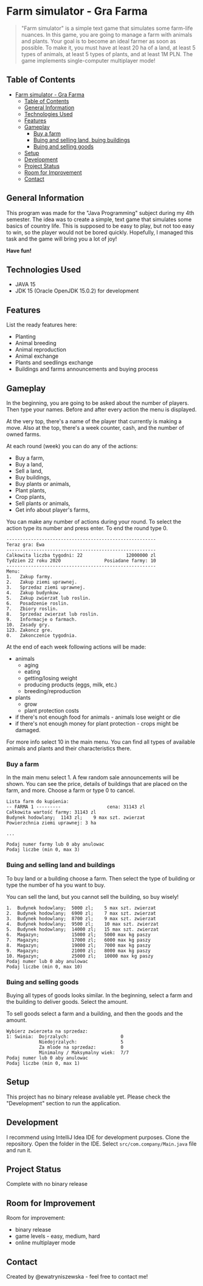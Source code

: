 # Farm simulator - Gra Farma
> "Farm simulator" is a simple text game that simulates some farm-life nuances.
> In this game, you are going to manage a farm with animals and plants. Your goal is
> to become an ideal farmer as soon as possible. To make it, you must have
> at least 20 ha of a land, at least 5 types of animals, at least 5 types of plants,
> and at least 1M PLN. The game implements single-computer multiplayer mode!

## Table of Contents

* [Farm simulator - Gra Farma](#farm-simulator---gra-farma)
  - [Table of Contents](#table-of-contents)
  - [General Information](#general-information)
  - [Technologies Used](#technologies-used)
  - [Features](#features)
  - [Gameplay](#gameplay)
    + [Buy a farm](#buy-a-farm)
    + [Buing and selling land, buing buildings](#buing-and-selling-land-and-buildings)
    + [Buing and selling goods](#buing-and-selling-goods)
  - [Setup](#setup)
  - [Development](#development)
  - [Project Status](#project-status)
  - [Room for Improvement](#room-for-improvement)
  - [Contact](#contact)


## General Information
This program was made for the "Java Programming" subject during my 4th semester.
The idea was to create a simple, text game that simulates some basics of country
life. This is supposed to be easy to play, but not too easy to win, so the player
would not be bored quickly. Hopefully, I managed this task and the game will bring
you a lot of joy!

**Have fun!**


## Technologies Used
- JAVA 15
- JDK 15 (Oracle OpenJDK 15.0.2) for development


## Features
List the ready features here:
* Planting
* Animal breeding
* Animal reproduction
* Animal exchange
* Plants and seedlings exchange
* Buildings and farms announcements and buying process


## Gameplay
In the beginning, you are going to be asked about the number of players. Then
type your names. Before and after every action the menu is displayed.

At the very top, there's a name of the player that currently is making a move.
Also at the top, there's a week counter, cash, and the number of owned farms.

At each round (week) you can do any of the actions:
* Buy a farm,
* Buy a land,
* Sell a land,
* Buy buildings,
* Buy plants or animals,
* Plant plants,
* Crop plants,
* Sell plants or animals,
* Get info about player's farms,

You can make any number of actions during your round. To select the action type
its number and press enter.
To end the round type 0.

```
-------------------------------------------------------
Teraz gra: Ewa
-------------------------------------------------------
Calkowita liczba tygodni: 22                12000000 zl
Tydzien 22 roku 2020                Posiadane farmy: 10
-------------------------------------------------------
Menu:
1.   Zakup farmy.
2.   Zakup ziemi uprawnej.
3.   Sprzedaz ziemi uprawnej.
4.   Zakup budynkow.
5.   Zakup zwierzat lub roslin.
6.   Posadzenie roslin.
7.   Zbiory roslin.
8.   Sprzedaz zwierzat lub roslin.
9.   Informacje o farmach.
10.  Zasady gry.
123. Zakoncz gre.
0.   Zakonczenie tygodnia.
```

At the end of each week following actions will be made:
* animals
  - aging
  - eating
  - getting/losing weight
  - producing products (eggs, milk, etc.)
  - breeding/reproduction
* plants
  - grow
  - plant protection costs
* if there's not enough food for animals - animals lose weight or die
* if there's not enough money for plant protection - crops might be damaged.

For more info select 10 in the main menu. You can find all types of available
animals and plants and their characteristics there.


### Buy a farm
In the main menu select 1. A few random sale announcements will be shown.
You can see the price, details of buildings that are placed on the farm,
and more. Choose a farm or type 0 to cancel.

```
Lista farm do kupienia: 
-- FARMA 1 ---------				 cena: 31143 zl
Całkowita wartość farmy: 31143 zl 
Budynek hodowlany;	1143 zl;	9 max szt. zwierzat
Powierzchnia ziemi uprawnej: 3 ha

...

Podaj numer farmy lub 0 aby anulowac
Podaj liczbe (min 0, max 3)
```

### Buing and selling land and buildings
To buy land or a building choose a farm. Then select the type of building or
type the number of ha you want to buy.

You can sell the land, but you cannot sell the building, so buy wisely!

```
1.	Budynek hodowlany;  5000 zl;	5 max szt. zwierzat
2.	Budynek hodowlany;  6900 zl;	7 max szt. zwierzat
3.	Budynek hodowlany;  8700 zl;	9 max szt. zwierzat
4.	Budynek hodowlany;  9500 zl;	10 max szt. zwierzat
5.	Budynek hodowlany;  14000 zl;	15 max szt. zwierzat
6.	Magazyn;            15000 zl;	5000 max kg paszy
7.	Magazyn;            17000 zl;	6000 max kg paszy
8.	Magazyn;            19000 zl;	7000 max kg paszy
9.	Magazyn;            21000 zl;	8000 max kg paszy
10.	Magazyn;            25000 zl;	10000 max kg paszy
Podaj numer lub 0 aby anulowac
Podaj liczbe (min 0, max 10)
```

### Buing and selling goods
Buying all types of goods looks similar. In the beginning, select a farm and
the building to deliver goods. Select the amount.

To sell goods select a farm and a building, and then the goods and the amount.

```
Wybierz zwierzeta na sprzedaz:
1: Swinia:  Dojrzalych:                   0
            Niedojrzalych:                5
            Za mlode na sprzedaz:         0
            Minimalny / Maksymalny wiek:  7/7
Podaj numer lub 0 aby anulowac
Podaj liczbe (min 0, max 1)
```


## Setup
This project has no binary release avaliable yet.
Please check the "Development" section to run the application.


## Development
I recommend using IntelliJ Idea IDE for development purposes.
Clone the repository. Open the folder in the IDE. Select `src/com.company/Main.java`
file and run it.


## Project Status
Complete with no binary release


## Room for Improvement

Room for improvement:
* binary release
* game levels - easy, medium, hard
* online multiplayer mode


## Contact
Created by @ewatryniszewska - feel free to contact me!
